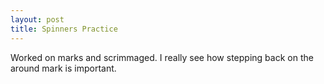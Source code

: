 ```yaml
---
layout: post
title: Spinners Practice
---
```


Worked on marks and scrimmaged. I really see how stepping back on the around mark is important. 